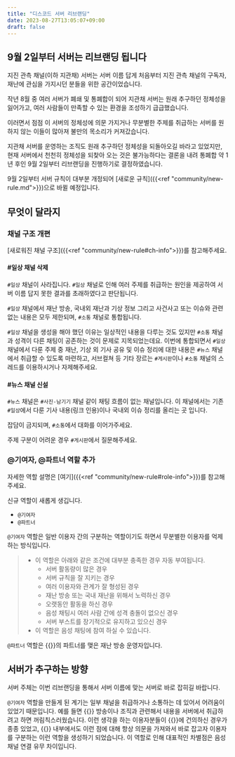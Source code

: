 ```yaml
---
title: "디스코드 서버 리브랜딩"
date: 2023-08-27T13:05:07+09:00
draft: false
---
```

## 9월 2일부터 서버는 리브랜딩 됩니다

지진 관측 채널(이하 지관채) 서버는 서버 이름 답게 처음부터 지진 관측 채널의 구독자, 재난에 관심을 가지시던 분들을 위한 공간이었습니다.

작년 8월 중 여러 서버가 폐쇄 및 통폐합이 되어 지관채 서버는 원래 추구하던 정체성을 잃어가고, 여러 사람들이 만족할 수 있는 환경을 조성하기 급급했습니다.

이러면서 점점 이 서버의 정체성에 의문 가지거나 무분별한 주제를 취급하는 서버를 원하지 않는 이들이 많아져 불만의 목소리가 커져갔습니다.

지관채 서버를 운영하는 조직도 원래 추구하던 정체성을 되돌아오길 바라고 있었지만, 현재 서버에서 천천히 정체성을 되찾아 오는 것은 불가능하다는 결론을 내려 통폐합 약 1년 후인 9월 2일부터 리브랜딩을 진행하기로 결정하였습니다.

9월 2일부터 서버 규칙이 대부분 개정되어 [새로운 규칙]({{<ref "community/new-rule.md">}})으로 바뀔 예정입니다.

## 무엇이 달라지

### 채널 구조 개편

[새로워진 채널 구조]({{<ref "community/new-rule#ch-info">}})를 참고해주세요.

#### #일상 채널 삭제
`#일상` 채널이 사라집니다. `#일상` 채널로 인해 여러 주제를 취급하는 원인을 제공하여 서버 이름 답지 못한 결과를 초래하였다고 판단됩니다.

`#일상` 채널에서 재난 방송, 국내외 재난과 기상 정보 그리고 사건사고 또는 이슈와 관련 없는 내용은 모두 제한되며, `#소통` 채널로 통합됩니다.

`#일상` 채널을 생성을 해야 했던 이유는 일상적인 내용을 다루는 것도 있지만 `#소통` 채널과 성격이 다른 채팅이 공존하는 것이 문제로 지목되었는데요. 이번에 통합되면서 `#일상` 채널에서 다룬 주제 중 재난, 기상 외 기사 공유 및 이슈 정리에 대한 내용은 `#뉴스` 채널에서 취급할 수 있도록 마련하고, 서브컬쳐 등 기타 장르는 `#게시판`이나 `#소통` 채널의 스레드를 이용하시거나 자제해주세요.

#### #뉴스 채널 신설

`#뉴스` 채널은 `#사진-남기기` 채널 같이 채팅 흐름이 없는 채널입니다. 이 채널에서는 기존 `#일상`에서 다룬 기사 내용(링크 인용)이나 국내외 이슈 정리를 올리는 곳 입니다.

잡담이 금지되며, `#소통`에서 대화를 이어가주세요.

주제 구분이 어려운 경우 `#게시판`에서 질문해주세요.

### @기여자, @파트너 역할 추가

자세한 역할 설명은 [여기]({{<ref "community/new-rule#role-info">}})를 참고해주세요.

신규 역할이 새롭게 생깁니다.

- `@기여자`
- `@파트너`

`@기여자` 역할은 일반 이용자 간의 구분하는 역할이기도 하면서 무분별한 이용자를 억제하는 방식입니다.

> - 이 역할은 아래와 같은 조건에 대부분 충족한 경우 자동 부여됩니다.
>   - 서버 활동량이 많은 경우
>   - 서버 규칙을 잘 지키는 경우
>   - 여러 이용자와 관계가 잘 형성된 경우
>   - 재난 방송 또는 국내 재난을 위해서 노력하신 경우
>   - 오랫동안 활동을 하신 경우
>   - 음성 채팅시 여러 사람 간에 성격 충돌이 없으신 경우
>   - 서버 부스트를 장기적으로 유지하고 있으신 경우
> - 이 역할은 음성 채팅에 참여 하실 수 있습니다.

`@파트너` 역할은 {{<brandName>}}의 파트너를 맺은 재난 방송 운영자입니다.

## 서버가 추구하는 방향

서버 주체는 이번 리브랜딩을 통해서 서버 이름에 맞는 서버로 바로 잡히길 바랍니다.

`@기여자` 역할을 만들게 된 계기는 일부 채널을 취급하거나 소통하는 데 있어서 어려움이 있었기 때문입니다. 예를 들면 {{<brandName>}} 방송이나 조직과 관련해서 내용을 서버에서 취급하려고 하면 꺼림칙스러웠습니다. 이런 생각을 하는 이용자분들이 {{<brandName>}}에 건의하신 경우가 종종 있었고, {{<brandName>}} 내부에서도 이런 점에 대해 항상 의문을 가져와서 바로 잡고자 이용자를 구분하는 이런 역할을 생성하기 되었습니다. 이 역할로 인해 대표적인 차별점은 음성 채널 연결 유무 차이입니다.
